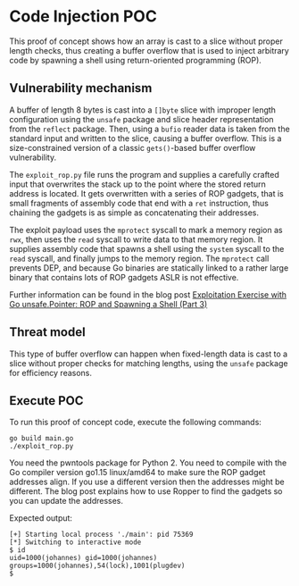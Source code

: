# Code Injection POC

This proof of concept shows how an array is cast to a slice without proper length checks, thus
creating a buffer overflow that is used to inject arbitrary code by spawning a shell using
return-oriented programming (ROP).


## Vulnerability mechanism

A buffer of length 8 bytes is cast into a `[]byte` slice with improper length configuration using
the `unsafe` package and slice header representation from the `reflect` package. Then, using a
`bufio` reader data is taken from the standard input and written to the slice, causing a buffer
overflow. This is a size-constrained version of a classic `gets()`-based buffer overflow
vulnerability.

The `exploit_rop.py` file runs the program and supplies a carefully crafted input that overwrites
the stack up to the point where the stored return address is located. It gets overwritten with
a series of ROP gadgets, that is small fragments of assembly code that end with a `ret` instruction,
thus chaining the gadgets is as simple as concatenating their addresses.

The exploit payload uses the `mprotect` syscall to mark a memory region as `rwx`, then uses the
`read` syscall to write data to that memory region. It supplies assembly code that spawns a shell
using the `system` syscall to the `read` syscall, and finally jumps to the memory region. The
`mprotect` call prevents DEP, and because Go binaries are statically linked to a rather large binary
that contains lots of ROP gadgets ASLR is not effective.

Further information can be found in the blog post [Exploitation Exercise with Go unsafe.Pointer: ROP and Spawning a Shell (Part 3)](https://dev.to/jlauinger/exploitation-exercise-with-go-unsafe-pointer-rop-and-spawning-a-shell-part-3-4mm7)


## Threat model

This type of buffer overflow can happen when fixed-length data is cast to a slice without proper
checks for matching lengths, using the `unsafe` package for efficiency reasons.


## Execute POC

To run this proof of concept code, execute the following commands:

```
go build main.go
./exploit_rop.py
```

You need the pwntools package for Python 2. You need to compile with the Go compiler version go1.15 linux/amd64
to make sure the ROP gadget addresses align. If you use a different version then the addresses might be different.
The blog post explains how to use Ropper to find the gadgets so you can update the addresses.

Expected output:

```
[+] Starting local process './main': pid 75369
[*] Switching to interactive mode
$ id
uid=1000(johannes) gid=1000(johannes) groups=1000(johannes),54(lock),1001(plugdev)
$
```

